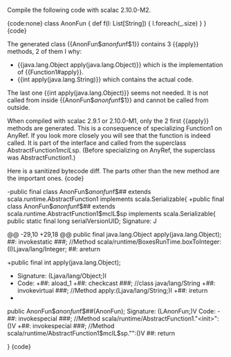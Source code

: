 Compile the following code with scalac 2.10.0-M2.

{code:none}
class AnonFun {
  def f(l: List[String]) {
    l.foreach(_.size)
  }
}
{code}

The generated class {{AnonFun$$anonfun$f$1}} contains 3 {{apply}} methods, 2 of them I why:
* {{java.lang.Object apply(java.lang.Object)}} which is the implementation of {{Function1#apply}}.
* {{int apply(java.lang.String)}} which contains the actual code.

The last one {{int apply(java.lang.Object)}} seems not needed. It is not called from inside {{AnonFun$$anonfun$f$1}} and cannot be called from outside.

When compiled with scalac 2.9.1 or 2.10.0-M1, only the 2 first {{apply}} methods are generated.
This is a consequence of specializing Function1 on AnyRef.  If you look more closely you will see that the function is indeed called.  It is part of the interface and called from the superclass AbstractFunction1$mcIL$sp. (Before specializing on AnyRef, the superclass was AbstractFunction1.)

Here is a sanitized bytecode diff.  The parts other than the new method are the important ones.
{code}

-public final class AnonFun$$anonfun$f$## extends scala.runtime.AbstractFunction1 implements scala.Serializable{
+public final class AnonFun$$anonfun$f$## extends scala.runtime.AbstractFunction1$mcIL$sp implements scala.Serializable{
 public static final long serialVersionUID;
   Signature: J
 
@@ -29,10 +29,18 @@ public final java.lang.Object apply(java.lang.Object);
 ##:    invokestatic    ###; //Method scala/runtime/BoxesRunTime.boxToInteger:(I)Ljava/lang/Integer;
 ##:    areturn
 
+public final int apply(java.lang.Object);
+  Signature: (Ljava/lang/Object;)I
+  Code:
+##:    aload_1
+##:    checkcast       ###; //class java/lang/String
+##:    invokevirtual   ###; //Method apply:(Ljava/lang/String;)I
+##:    ireturn
+
 public AnonFun$$anonfun$f$##(AnonFun);
   Signature: (LAnonFun;)V
   Code:
-##:    invokespecial   ###; //Method scala/runtime/AbstractFunction1."<init>":()V
+##:    invokespecial   ###; //Method scala/runtime/AbstractFunction1$mcIL$sp."<init>":()V
 ##:    return
 
 }
{code}
